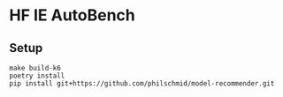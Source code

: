 # HF IE AutoBench

## Setup

```
make build-k6
poetry install
pip install git+https://github.com/philschmid/model-recommender.git

```
